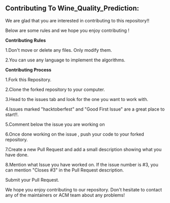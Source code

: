 ## Contributing To Wine_Quality_Prediction:
We are glad that you are interested in contributing to this repository!!

Below are some rules and we hope you enjoy contributing !

**Contributing Rules**

1.Don't move or delete any files. Only modify them.

2.You can use any language to implement the algorithms.

**Contributing Process**

1.Fork this Repository.

2.Clone the forked repository to your computer.

3.Head to the issues tab and look for the one you want to work with.

4.Issues marked "hacktoberfest" and "Good First Issue" are a great place to start!!.

5.Comment below the issue you are working on

6.Once done working on the issue , push your code to your forked repository.

7.Create a new Pull Request and add a small description showing what you have done.

8.Mention what Issue you have worked on. If the issue number is #3, you can mention "Closes #3" in the Pull Request description.

Submit your Pull Request.


We hope you enjoy contributing to our repository. Don't hesitate to contact any of the maintainers or ACM team about any problems!

